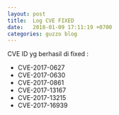 ```yaml
---
layout: post
title:  Log CVE FIXED
date:   2018-01-09 17:11:19 +0700
categories: guzzo blog
---
```

CVE ID yg berhasil di fixed :
*   CVE-2017-0627
*   CVE-2017-0630
*   CVE-2017-0861
*   CVE-2017-13167
*   CVE-2017-13215
*   CVE-2017-16939
